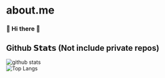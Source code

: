 # about.me

### 👋 Hi there 👋

## Github 𝗦𝘁𝗮𝘁𝘀 (Not include private repos)
![github stats](http://github-stats-sophatvathana.vercel.app/api?username=sophatvathana&card_width=510&include_all_commits=true&show_icons=true&theme=radical&count_private=true)  
![Top Langs](http://github-stats-sophatvathana.vercel.app/api/top-langs/?username=sophatvathana&card_width=500&langs_count=10&show_icons=true&theme=radical&count_private=true&hide=html,css)

 

